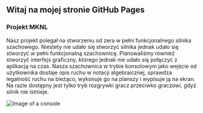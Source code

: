 ## Witaj na mojej stronie GitHub Pages

### Projekt MKNL
Nasz projekt polegał na stworzeniu od zera w pełni funkcjonalnego silnika szachowego. Niestety nie udało się stworzyć silnika jednak udało się stworzyć w pełni funkcjonalną szachownicę. Planowaliśmy również stworzyć interfejs graficzny, którego jednak nie udało się połączyć z aplikacją na czas. Nasza szachownica w trybie konsolowym jako wejście od użytkownika dostaje opis ruchu w notacji algebraicznej, sprawdza legalność ruchu na bieżąco, wykonuje go na planszy i wypisuje ją na ekran. Na razie dostępny jest tylko tryb rozgrywki gracz przeciwko graczowi, gdyż silnik nie istnieje.

![Image of a console](/blob/main/Console1.png)
